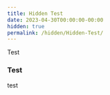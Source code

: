 ```yaml
---
title: Hidden Test
date: 2023-04-30T00:00:00-00:00
hidden: true
permalink: /hidden/Hidden-Test/
---
```


Test

### Test

test